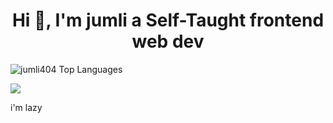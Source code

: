 <h1 align="center">Hi 👋, I'm jumli  a  Self-Taught  frontend web dev  </h1>


<p>
    <img 
        src="https://github-readme-stats.vercel.app/api/top-langs?username=jumlid&show_icons=true&locale=en&layout=compact&theme=dark" 
        alt="jumli404 Top Languages" /> 
</p>
<img src="https://media3.giphy.com/media/OocLVILtd7ybm/200w.gif?cid=6c09b9526uakamydak4tri5gh9dodk64jgj5pe97msgn4mso&ep=v1_gifs_search&rid=200w.gif&ct=g" > </img>

<p>i'm lazy </p>
